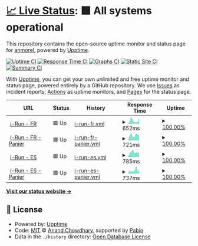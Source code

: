 # [📈 Live Status](https://anmorel.github.io/check): <!--live status--> **🟩 All systems operational**

This repository contains the open-source uptime monitor and status page for [anmorel](https://anmorel.github.io/check), powered by [Upptime](https://github.com/upptime/upptime).

[![Uptime CI](https://github.com/anmorel/check/workflows/Uptime%20CI/badge.svg)](https://github.com/anmorel/check/actions?query=workflow%3A%22Uptime+CI%22)
[![Response Time CI](https://github.com/anmorel/check/workflows/Response%20Time%20CI/badge.svg)](https://github.com/anmorel/check/actions?query=workflow%3A%22Response+Time+CI%22)
[![Graphs CI](https://github.com/anmorel/check/workflows/Graphs%20CI/badge.svg)](https://github.com/anmorel/check/actions?query=workflow%3A%22Graphs+CI%22)
[![Static Site CI](https://github.com/anmorel/check/workflows/Static%20Site%20CI/badge.svg)](https://github.com/anmorel/check/actions?query=workflow%3A%22Static+Site+CI%22)
[![Summary CI](https://github.com/anmorel/check/workflows/Summary%20CI/badge.svg)](https://github.com/anmorel/check/actions?query=workflow%3A%22Summary+CI%22)

With [Upptime](https://upptime.js.org), you can get your own unlimited and free uptime monitor and status page, powered entirely by a GitHub repository. We use [Issues](https://github.com/anmorel/check/issues) as incident reports, [Actions](https://github.com/anmorel/check/actions) as uptime monitors, and [Pages](https://anmorel.github.io/check) for the status page.

<!--start: status pages-->
<!-- This summary is generated by Upptime (https://github.com/upptime/upptime) -->
<!-- Do not edit this manually, your changes will be overwritten -->
<!-- prettier-ignore -->
| URL | Status | History | Response Time | Uptime |
| --- | ------ | ------- | ------------- | ------ |
| <img alt="" src="https://icons.duckduckgo.com/ip3/www.i-run.fr.ico" height="13"> [i-Run - FR](https://www.i-run.fr) | 🟩 Up | [i-run-fr.yml](https://github.com/anmorel/check/commits/HEAD/history/i-run-fr.yml) | <details><summary><img alt="Response time graph" src="./graphs/i-run-fr/response-time-week.png" height="20"> 652ms</summary><br><a href="https://anmorel.github.io/check/history/i-run-fr"><img alt="Response time 731" src="https://img.shields.io/endpoint?url=https%3A%2F%2Fraw.githubusercontent.com%2Fanmorel%2Fcheck%2FHEAD%2Fapi%2Fi-run-fr%2Fresponse-time.json"></a><br><a href="https://anmorel.github.io/check/history/i-run-fr"><img alt="24-hour response time 1046" src="https://img.shields.io/endpoint?url=https%3A%2F%2Fraw.githubusercontent.com%2Fanmorel%2Fcheck%2FHEAD%2Fapi%2Fi-run-fr%2Fresponse-time-day.json"></a><br><a href="https://anmorel.github.io/check/history/i-run-fr"><img alt="7-day response time 652" src="https://img.shields.io/endpoint?url=https%3A%2F%2Fraw.githubusercontent.com%2Fanmorel%2Fcheck%2FHEAD%2Fapi%2Fi-run-fr%2Fresponse-time-week.json"></a><br><a href="https://anmorel.github.io/check/history/i-run-fr"><img alt="30-day response time 767" src="https://img.shields.io/endpoint?url=https%3A%2F%2Fraw.githubusercontent.com%2Fanmorel%2Fcheck%2FHEAD%2Fapi%2Fi-run-fr%2Fresponse-time-month.json"></a><br><a href="https://anmorel.github.io/check/history/i-run-fr"><img alt="1-year response time 731" src="https://img.shields.io/endpoint?url=https%3A%2F%2Fraw.githubusercontent.com%2Fanmorel%2Fcheck%2FHEAD%2Fapi%2Fi-run-fr%2Fresponse-time-year.json"></a></details> | <details><summary><a href="https://anmorel.github.io/check/history/i-run-fr">100.00%</a></summary><a href="https://anmorel.github.io/check/history/i-run-fr"><img alt="All-time uptime 99.95%" src="https://img.shields.io/endpoint?url=https%3A%2F%2Fraw.githubusercontent.com%2Fanmorel%2Fcheck%2FHEAD%2Fapi%2Fi-run-fr%2Fuptime.json"></a><br><a href="https://anmorel.github.io/check/history/i-run-fr"><img alt="24-hour uptime 100.00%" src="https://img.shields.io/endpoint?url=https%3A%2F%2Fraw.githubusercontent.com%2Fanmorel%2Fcheck%2FHEAD%2Fapi%2Fi-run-fr%2Fuptime-day.json"></a><br><a href="https://anmorel.github.io/check/history/i-run-fr"><img alt="7-day uptime 100.00%" src="https://img.shields.io/endpoint?url=https%3A%2F%2Fraw.githubusercontent.com%2Fanmorel%2Fcheck%2FHEAD%2Fapi%2Fi-run-fr%2Fuptime-week.json"></a><br><a href="https://anmorel.github.io/check/history/i-run-fr"><img alt="30-day uptime 100.00%" src="https://img.shields.io/endpoint?url=https%3A%2F%2Fraw.githubusercontent.com%2Fanmorel%2Fcheck%2FHEAD%2Fapi%2Fi-run-fr%2Fuptime-month.json"></a><br><a href="https://anmorel.github.io/check/history/i-run-fr"><img alt="1-year uptime 99.95%" src="https://img.shields.io/endpoint?url=https%3A%2F%2Fraw.githubusercontent.com%2Fanmorel%2Fcheck%2FHEAD%2Fapi%2Fi-run-fr%2Fuptime-year.json"></a></details>
| <img alt="" src="https://icons.duckduckgo.com/ip3/www.i-run.fr.ico" height="13"> [i-Run - FR - Panier](https://www.i-run.fr/panier.html) | 🟩 Up | [i-run-fr-panier.yml](https://github.com/anmorel/check/commits/HEAD/history/i-run-fr-panier.yml) | <details><summary><img alt="Response time graph" src="./graphs/i-run-fr-panier/response-time-week.png" height="20"> 721ms</summary><br><a href="https://anmorel.github.io/check/history/i-run-fr-panier"><img alt="Response time 696" src="https://img.shields.io/endpoint?url=https%3A%2F%2Fraw.githubusercontent.com%2Fanmorel%2Fcheck%2FHEAD%2Fapi%2Fi-run-fr-panier%2Fresponse-time.json"></a><br><a href="https://anmorel.github.io/check/history/i-run-fr-panier"><img alt="24-hour response time 754" src="https://img.shields.io/endpoint?url=https%3A%2F%2Fraw.githubusercontent.com%2Fanmorel%2Fcheck%2FHEAD%2Fapi%2Fi-run-fr-panier%2Fresponse-time-day.json"></a><br><a href="https://anmorel.github.io/check/history/i-run-fr-panier"><img alt="7-day response time 721" src="https://img.shields.io/endpoint?url=https%3A%2F%2Fraw.githubusercontent.com%2Fanmorel%2Fcheck%2FHEAD%2Fapi%2Fi-run-fr-panier%2Fresponse-time-week.json"></a><br><a href="https://anmorel.github.io/check/history/i-run-fr-panier"><img alt="30-day response time 704" src="https://img.shields.io/endpoint?url=https%3A%2F%2Fraw.githubusercontent.com%2Fanmorel%2Fcheck%2FHEAD%2Fapi%2Fi-run-fr-panier%2Fresponse-time-month.json"></a><br><a href="https://anmorel.github.io/check/history/i-run-fr-panier"><img alt="1-year response time 696" src="https://img.shields.io/endpoint?url=https%3A%2F%2Fraw.githubusercontent.com%2Fanmorel%2Fcheck%2FHEAD%2Fapi%2Fi-run-fr-panier%2Fresponse-time-year.json"></a></details> | <details><summary><a href="https://anmorel.github.io/check/history/i-run-fr-panier">100.00%</a></summary><a href="https://anmorel.github.io/check/history/i-run-fr-panier"><img alt="All-time uptime 100.00%" src="https://img.shields.io/endpoint?url=https%3A%2F%2Fraw.githubusercontent.com%2Fanmorel%2Fcheck%2FHEAD%2Fapi%2Fi-run-fr-panier%2Fuptime.json"></a><br><a href="https://anmorel.github.io/check/history/i-run-fr-panier"><img alt="24-hour uptime 100.00%" src="https://img.shields.io/endpoint?url=https%3A%2F%2Fraw.githubusercontent.com%2Fanmorel%2Fcheck%2FHEAD%2Fapi%2Fi-run-fr-panier%2Fuptime-day.json"></a><br><a href="https://anmorel.github.io/check/history/i-run-fr-panier"><img alt="7-day uptime 100.00%" src="https://img.shields.io/endpoint?url=https%3A%2F%2Fraw.githubusercontent.com%2Fanmorel%2Fcheck%2FHEAD%2Fapi%2Fi-run-fr-panier%2Fuptime-week.json"></a><br><a href="https://anmorel.github.io/check/history/i-run-fr-panier"><img alt="30-day uptime 100.00%" src="https://img.shields.io/endpoint?url=https%3A%2F%2Fraw.githubusercontent.com%2Fanmorel%2Fcheck%2FHEAD%2Fapi%2Fi-run-fr-panier%2Fuptime-month.json"></a><br><a href="https://anmorel.github.io/check/history/i-run-fr-panier"><img alt="1-year uptime 100.00%" src="https://img.shields.io/endpoint?url=https%3A%2F%2Fraw.githubusercontent.com%2Fanmorel%2Fcheck%2FHEAD%2Fapi%2Fi-run-fr-panier%2Fuptime-year.json"></a></details>
| <img alt="" src="https://icons.duckduckgo.com/ip3/www.i-run.es.ico" height="13"> [i-Run - ES](https://www.i-run.es) | 🟩 Up | [i-run-es.yml](https://github.com/anmorel/check/commits/HEAD/history/i-run-es.yml) | <details><summary><img alt="Response time graph" src="./graphs/i-run-es/response-time-week.png" height="20"> 785ms</summary><br><a href="https://anmorel.github.io/check/history/i-run-es"><img alt="Response time 957" src="https://img.shields.io/endpoint?url=https%3A%2F%2Fraw.githubusercontent.com%2Fanmorel%2Fcheck%2FHEAD%2Fapi%2Fi-run-es%2Fresponse-time.json"></a><br><a href="https://anmorel.github.io/check/history/i-run-es"><img alt="24-hour response time 695" src="https://img.shields.io/endpoint?url=https%3A%2F%2Fraw.githubusercontent.com%2Fanmorel%2Fcheck%2FHEAD%2Fapi%2Fi-run-es%2Fresponse-time-day.json"></a><br><a href="https://anmorel.github.io/check/history/i-run-es"><img alt="7-day response time 785" src="https://img.shields.io/endpoint?url=https%3A%2F%2Fraw.githubusercontent.com%2Fanmorel%2Fcheck%2FHEAD%2Fapi%2Fi-run-es%2Fresponse-time-week.json"></a><br><a href="https://anmorel.github.io/check/history/i-run-es"><img alt="30-day response time 1048" src="https://img.shields.io/endpoint?url=https%3A%2F%2Fraw.githubusercontent.com%2Fanmorel%2Fcheck%2FHEAD%2Fapi%2Fi-run-es%2Fresponse-time-month.json"></a><br><a href="https://anmorel.github.io/check/history/i-run-es"><img alt="1-year response time 957" src="https://img.shields.io/endpoint?url=https%3A%2F%2Fraw.githubusercontent.com%2Fanmorel%2Fcheck%2FHEAD%2Fapi%2Fi-run-es%2Fresponse-time-year.json"></a></details> | <details><summary><a href="https://anmorel.github.io/check/history/i-run-es">100.00%</a></summary><a href="https://anmorel.github.io/check/history/i-run-es"><img alt="All-time uptime 100.00%" src="https://img.shields.io/endpoint?url=https%3A%2F%2Fraw.githubusercontent.com%2Fanmorel%2Fcheck%2FHEAD%2Fapi%2Fi-run-es%2Fuptime.json"></a><br><a href="https://anmorel.github.io/check/history/i-run-es"><img alt="24-hour uptime 100.00%" src="https://img.shields.io/endpoint?url=https%3A%2F%2Fraw.githubusercontent.com%2Fanmorel%2Fcheck%2FHEAD%2Fapi%2Fi-run-es%2Fuptime-day.json"></a><br><a href="https://anmorel.github.io/check/history/i-run-es"><img alt="7-day uptime 100.00%" src="https://img.shields.io/endpoint?url=https%3A%2F%2Fraw.githubusercontent.com%2Fanmorel%2Fcheck%2FHEAD%2Fapi%2Fi-run-es%2Fuptime-week.json"></a><br><a href="https://anmorel.github.io/check/history/i-run-es"><img alt="30-day uptime 100.00%" src="https://img.shields.io/endpoint?url=https%3A%2F%2Fraw.githubusercontent.com%2Fanmorel%2Fcheck%2FHEAD%2Fapi%2Fi-run-es%2Fuptime-month.json"></a><br><a href="https://anmorel.github.io/check/history/i-run-es"><img alt="1-year uptime 100.00%" src="https://img.shields.io/endpoint?url=https%3A%2F%2Fraw.githubusercontent.com%2Fanmorel%2Fcheck%2FHEAD%2Fapi%2Fi-run-es%2Fuptime-year.json"></a></details>
| <img alt="" src="https://icons.duckduckgo.com/ip3/www.i-run.es.ico" height="13"> [i-Run - ES - Panier](https://www.i-run.es/cesta.html) | 🟩 Up | [i-run-es-panier.yml](https://github.com/anmorel/check/commits/HEAD/history/i-run-es-panier.yml) | <details><summary><img alt="Response time graph" src="./graphs/i-run-es-panier/response-time-week.png" height="20"> 737ms</summary><br><a href="https://anmorel.github.io/check/history/i-run-es-panier"><img alt="Response time 656" src="https://img.shields.io/endpoint?url=https%3A%2F%2Fraw.githubusercontent.com%2Fanmorel%2Fcheck%2FHEAD%2Fapi%2Fi-run-es-panier%2Fresponse-time.json"></a><br><a href="https://anmorel.github.io/check/history/i-run-es-panier"><img alt="24-hour response time 736" src="https://img.shields.io/endpoint?url=https%3A%2F%2Fraw.githubusercontent.com%2Fanmorel%2Fcheck%2FHEAD%2Fapi%2Fi-run-es-panier%2Fresponse-time-day.json"></a><br><a href="https://anmorel.github.io/check/history/i-run-es-panier"><img alt="7-day response time 737" src="https://img.shields.io/endpoint?url=https%3A%2F%2Fraw.githubusercontent.com%2Fanmorel%2Fcheck%2FHEAD%2Fapi%2Fi-run-es-panier%2Fresponse-time-week.json"></a><br><a href="https://anmorel.github.io/check/history/i-run-es-panier"><img alt="30-day response time 658" src="https://img.shields.io/endpoint?url=https%3A%2F%2Fraw.githubusercontent.com%2Fanmorel%2Fcheck%2FHEAD%2Fapi%2Fi-run-es-panier%2Fresponse-time-month.json"></a><br><a href="https://anmorel.github.io/check/history/i-run-es-panier"><img alt="1-year response time 656" src="https://img.shields.io/endpoint?url=https%3A%2F%2Fraw.githubusercontent.com%2Fanmorel%2Fcheck%2FHEAD%2Fapi%2Fi-run-es-panier%2Fresponse-time-year.json"></a></details> | <details><summary><a href="https://anmorel.github.io/check/history/i-run-es-panier">100.00%</a></summary><a href="https://anmorel.github.io/check/history/i-run-es-panier"><img alt="All-time uptime 100.00%" src="https://img.shields.io/endpoint?url=https%3A%2F%2Fraw.githubusercontent.com%2Fanmorel%2Fcheck%2FHEAD%2Fapi%2Fi-run-es-panier%2Fuptime.json"></a><br><a href="https://anmorel.github.io/check/history/i-run-es-panier"><img alt="24-hour uptime 100.00%" src="https://img.shields.io/endpoint?url=https%3A%2F%2Fraw.githubusercontent.com%2Fanmorel%2Fcheck%2FHEAD%2Fapi%2Fi-run-es-panier%2Fuptime-day.json"></a><br><a href="https://anmorel.github.io/check/history/i-run-es-panier"><img alt="7-day uptime 100.00%" src="https://img.shields.io/endpoint?url=https%3A%2F%2Fraw.githubusercontent.com%2Fanmorel%2Fcheck%2FHEAD%2Fapi%2Fi-run-es-panier%2Fuptime-week.json"></a><br><a href="https://anmorel.github.io/check/history/i-run-es-panier"><img alt="30-day uptime 100.00%" src="https://img.shields.io/endpoint?url=https%3A%2F%2Fraw.githubusercontent.com%2Fanmorel%2Fcheck%2FHEAD%2Fapi%2Fi-run-es-panier%2Fuptime-month.json"></a><br><a href="https://anmorel.github.io/check/history/i-run-es-panier"><img alt="1-year uptime 100.00%" src="https://img.shields.io/endpoint?url=https%3A%2F%2Fraw.githubusercontent.com%2Fanmorel%2Fcheck%2FHEAD%2Fapi%2Fi-run-es-panier%2Fuptime-year.json"></a></details>

<!--end: status pages-->

[**Visit our status website →**](https://anmorel.github.io/check)

## 📄 License

- Powered by: [Upptime](https://github.com/upptime/upptime)
- Code: [MIT](./LICENSE) © [Anand Chowdhary](https://anandchowdhary.com), supported by [Pabio](https://pabio.com)
- Data in the `./history` directory: [Open Database License](https://opendatacommons.org/licenses/odbl/1-0/)
